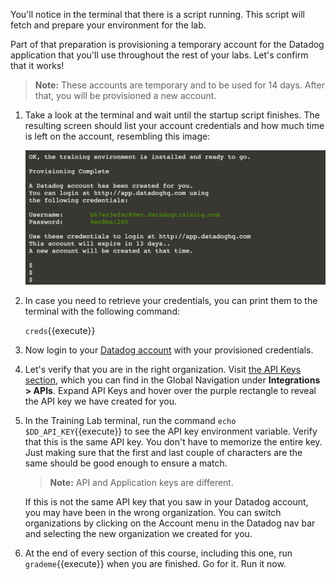 You'll notice in the terminal that there is a script running. This script will fetch and prepare your environment for the lab.

Part of that preparation is provisioning a temporary account for the Datadog application that you'll use throughout the rest of your labs. Let's confirm that it works!

> **Note:** These accounts are temporary and to be used for 14 days. After that, you will be provisioned a new account.

1.  Take a look at the terminal and wait until the startup script finishes. The resulting screen should list your account credentials and how much time is left on the account, resembling this image:

    ![The terminal displays the provisioned account credentials for the user.](./assets/dd-credentials.png)

1. In case you need to retrieve your credentials, you can print them to the terminal with the following command:

    `creds`{{execute}}

1. Now login to your <a href="https://app.datadoghq.com" target="_datadog">Datadog account</a> with your provisioned credentials.

1. Let's verify that you are in the right organization. Visit <a href="https://app.datadoghq.com/account/settings#api" target="_datadog">the API Keys section</a>, which you can find in the Global Navigation under **Integrations > APIs**. Expand API Keys and hover over the purple rectangle to reveal the API key we have created for you.

1. In the Training Lab terminal, run the command `echo $DD_API_KEY`{{execute}} to see the API key environment variable. Verify that this is the same API key. You don't have to memorize the entire key. Just making sure that the first and last couple of characters are the same should be good enough to ensure a match.

    > **Note:** API and Application keys are different.

    If this is not the same API key that you saw in your Datadog account, you may have been in the wrong organization. You can switch organizations by clicking on the Account menu in the Datadog nav bar and selecting the new organization we created for you.

1. At the end of every section of this course, including this one, run `grademe`{{execute}} when you are finished. Go for it. Run it now.
